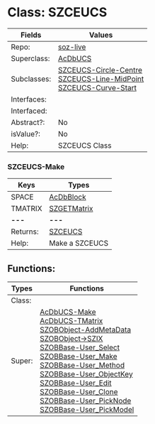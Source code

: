 
# Class:	SZCEUCS

| Fields | Values |
| --------- | --------- |
| Repo: | [soz-live](/repos/soz-live.html) |
| Superclass: | [AcDbUCS](AcDbUCS.html) |
| Subclasses: | [SZCEUCS-Circle-Centre](SZCEUCS-Circle-Centre.html) <br> [SZCEUCS-Line-MidPoint](SZCEUCS-Line-MidPoint.html) <br> [SZCEUCS-Curve-Start](SZCEUCS-Curve-Start.html) |
| Interfaces: |  |
| Interfaced: |  |
| Abstract?: | No |
| isValue?: | No |
| Help: | SZCEUCS Class |

### SZCEUCS-Make

| Keys | Types |
| --------- | --------- |
| SPACE | [AcDbBlock](AcDbBlock.html) |
| TMATRIX | [SZGETMatrix](SZGETMatrix.html) |
| **---** | **---** |
| Returns: | [SZCEUCS](SZCEUCS.html) |
| Help: | Make a SZCEUCS |


## Functions:

| Types | Functions |
| --------- | --------- |
| Class: |  |
| Super: | [AcDbUCS-Make](AcDbUCS.html) <br> [AcDbUCS-TMatrix](AcDbUCS.html) <br> [SZOBObject-AddMetaData](SZOBObject.html) <br> [SZOBObject->SZIX](SZOBObject.html) <br> [SZOBBase-User_Select](SZOBBase.html) <br> [SZOBBase-User_Make](SZOBBase.html) <br> [SZOBBase-User_Method](SZOBBase.html) <br> [SZOBBase-User_ObjectKey](SZOBBase.html) <br> [SZOBBase-User_Edit](SZOBBase.html) <br> [SZOBBase-User_Clone](SZOBBase.html) <br> [SZOBBase-User_PickNode](SZOBBase.html) <br> [SZOBBase-User_PickModel](SZOBBase.html) |


